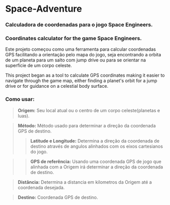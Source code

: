 # Space-Adventure
### Calculadora de coordenadas para o jogo Space Engineers.

### Coordinates calculator for the game Space Engineers.

Este projeto começou como uma ferramenta para calcular coordenadas GPS facilitando a orientação pelo mapa do jogo, seja encontrando a orbita de um planeta para um salto com jump drive ou para se orientar na superfície de um corpo celeste.

This project began as a tool to calculate GPS coordinates making it easier to navigate through the game map, either finding a planet's orbit for a jump drive or for guidance on a celestial body surface.

### Como usar:
>**Origem:** Seu local atual ou o centro de um corpo celeste(planetas e luas).

>**Método:** Método usado para determinar a direção da coordenada GPS de destino.
>>**Latitude e Longitude:** Determina a direção da coordenada de destino através de angulos alinhados com os eixos cartesianos do jogo.

>>**GPS de referência:** Usando uma coordenada GPS de jogo que alinhada com a Origem irá determinar a direção da coordenada de destino.

>**Distância:** Determina a distancia em kilometros da Origem até a coordenada desejada.

>**Destino:** Coordenada GPS de destino.
